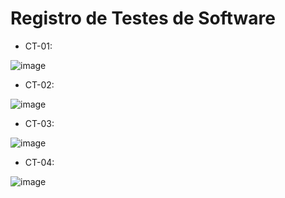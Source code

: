 # Registro de Testes de Software

* CT-01: 

![image](https://github.com/ICEI-PUC-Minas-PMV-ADS/pmv-ads-2023-1-e3-proj-mov-t6-bicos-prestacao-de-servicos/assets/105240089/d8913661-552b-47aa-bc82-5bb7f3e4a9e9)


* CT-02: 

![image](https://github.com/ICEI-PUC-Minas-PMV-ADS/pmv-ads-2023-1-e3-proj-mov-t6-bicos-prestacao-de-servicos/assets/105240089/34cf8451-6a56-444a-bb5d-ad502981c0cd)


* CT-03: 

![image](https://github.com/ICEI-PUC-Minas-PMV-ADS/pmv-ads-2023-1-e3-proj-mov-t6-bicos-prestacao-de-servicos/assets/105240089/ad6eac12-db14-48a6-9669-c454165ac173)

* CT-04: 

![image](https://github.com/ICEI-PUC-Minas-PMV-ADS/pmv-ads-2023-1-e3-proj-mov-t6-bicos-prestacao-de-servicos/assets/105240089/592745ac-5509-4df1-92f5-01c9a38ba796)

